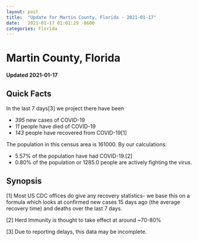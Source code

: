 ```yaml
---
layout: post
title:  "Update for Martin County, Florida - 2021-01-17"
date:   2021-01-17 01:01:29 -0600
categories: Florida
---
```


# Martin County, Florida
#### Updated 2021-01-17

## Quick Facts

In the last 7 days[3] we project there have been
- *395* new cases of COVID-19
- *11* people have died of COVID-19
- *143* people have recovered from COVID-19[1]

The population in this census area is 161000. By our calculations:
- 5.57% of the population have had COVID-19.[2]
- 0.80% of the population or 1285.0 people are actively fighting the virus.

## Synopsis




[1] Most US CDC offices do give any recovery statistics- we base this on a formula which looks at confirmed new cases
15 days ago (the average recovery time) and deaths over the last 7 days.

[2] Herd Immunity is thought to take effect at around ~70-80%

[3] Due to reporting delays, this data may be incomplete.
 
    